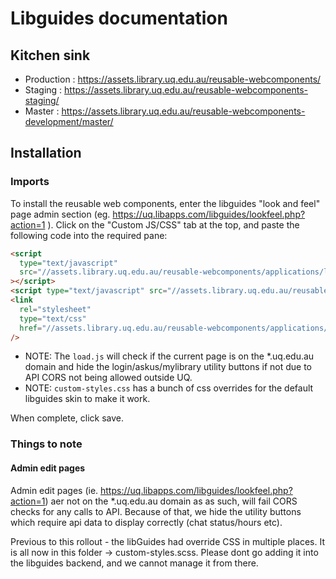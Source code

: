 # Libguides documentation

## Kitchen sink

- Production : <https://assets.library.uq.edu.au/reusable-webcomponents/>
- Staging : <https://assets.library.uq.edu.au/reusable-webcomponents-staging/>
- Master : <https://assets.library.uq.edu.au/reusable-webcomponents-development/master/>

## Installation

### Imports

To install the reusable web components, enter the libguides "look and feel" page admin section (eg. <https://uq.libapps.com/libguides/lookfeel.php?action=1> ). Click on the "Custom JS/CSS" tab at the top, and paste the following code into the required pane:

```html
<script
  type="text/javascript"
  src="//assets.library.uq.edu.au/reusable-webcomponents/applications/libguides/load.js"
></script>
<script type="text/javascript" src="//assets.library.uq.edu.au/reusable-webcomponents/uq-lib-reusable.min.js"></script>
<link
  rel="stylesheet"
  type="text/css"
  href="//assets.library.uq.edu.au/reusable-webcomponents/applications/libguides/custom-styles.css"
/>
```

- NOTE: The `load.js` will check if the current page is on the \*.uq.edu.au domain and hide the login/askus/mylibrary utility buttons if not due to API CORS not being allowed outside UQ.
- NOTE: `custom-styles.css` has a bunch of css overrides for the default libguides skin to make it work.

When complete, click save.

### Things to note

#### Admin edit pages

Admin edit pages (ie. <https://uq.libapps.com/libguides/lookfeel.php?action=1>) aer not on the \*.uq.edu.au domain as as such, will fail CORS checks for any calls to API. Because of that, we hide the utility buttons which require api data to display correctly (chat status/hours etc).

Previous to this rollout - the libGuides had override CSS in multiple places. It is all now in this folder -> custom-styles.scss. Please dont go adding it into the libguides backend, and we cannot manage it from there.
